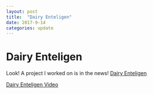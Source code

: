 ```yaml
---
layout: post
title:  "Dairy Enteligen"
date: 2017-9-14
categories: update
---
```


# Dairy Enteligen

Look! A project I worked on is in the news!
[Dairy Enteligen](http://www.prnewswire.com/news-releases/dairy-farmers-milk-the-power-of-data-to-improve-feed-and-farm-management-practices-with-cargills-dairy-enteligen-300517646.html)

[Dairy Enteligen Video](https://www.youtube.com/watch?v=DahbPaNkZ5M)
